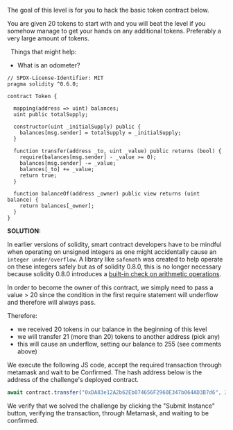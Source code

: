 The goal of this level is for you to hack the basic token contract below.

You are given 20 tokens to start with and you will beat the level if you somehow manage to get your hands on any additional tokens. Preferably a very large amount of tokens.

  Things that might help:

-   What is an odometer?

```
// SPDX-License-Identifier: MIT
pragma solidity ^0.6.0;

contract Token {

  mapping(address => uint) balances;
  uint public totalSupply;

  constructor(uint _initialSupply) public {
    balances[msg.sender] = totalSupply = _initialSupply;
  }

  function transfer(address _to, uint _value) public returns (bool) {
    require(balances[msg.sender] - _value >= 0);
    balances[msg.sender] -= _value;
    balances[_to] += _value;
    return true;
  }

  function balanceOf(address _owner) public view returns (uint balance) {
    return balances[_owner];
  }
}
```


**SOLUTION:**

In earlier versions of solidity, smart contract developers have to be mindful when operating on unsigned integers as one might accidentally cause an `integer under/overflow`. A library like `safemath` was created to help operate on these integers safely but as of solidity 0.8.0, this is no longer necessary because solidity 0.8.0 introduces a [built-in check on arithmetic operations](https://docs.soliditylang.org/en/v0.8.13/080-breaking-changes.html).

In order to become the owner of this contract, we simply need to pass a value > 20 since the condition in the first require statement will underflow and therefore will always pass.

Therefore:
-   we received 20 tokens in our balance in the beginning of this level
-   we will transfer 21 (more than 20) tokens to another address (pick any)
-   this will cause an underflow, setting our balance to 255 (see comments above)


We execute the following JS code, accept the required transaction through metamask and wait to be Confirmed. The hash address below is the address of the challenge's deployed contract. 
```javascript
await contract.transfer("0xDA83e12A2b62Eb074656F2960E347b064AD3B7d6", 21);
```

We verify that we solved the challenge by clicking the "Submit Instance" button, verifying the transaction, through Metamask, and waiting to be confirmed.
